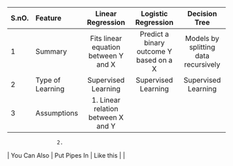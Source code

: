 |  S.nO.   | Feature       | Linear Regression | Logistic Regression     | Decision Tree     |
|:------------- | :------------- | :----------: | :-----------: | :------------: | 
| 1| Summary   | Fits linear equation between Y and X    | Predict a binary outcome Y based on a X | Models by splitting data recursively |
| 2| Type of Learning | Supervised Learning | Supervised Learning | Supervised Learning |
| 3 | Assumptions | 1. Linear relation between X and Y
                    2. 
| You Can Also   | Put Pipes In | Like this \| |
